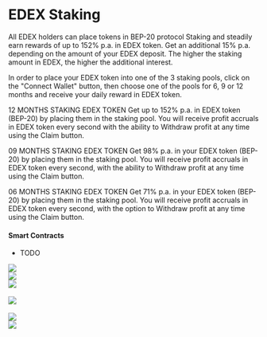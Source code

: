 # EDEX Staking

All EDEX holders can place tokens in BEP-20 protocol Staking and steadily earn rewards of up to 152% p.a. in EDEX token. Get an additional 15% p.a. depending on the amount of your EDEX deposit. The higher the staking amount in EDEX, the higher the additional interest.

In order to place your EDEX token into one of the 3 staking pools, click on the "Connect Wallet" button, then choose one of the pools for 6, 9 or 12 months and receive your daily reward in EDEX token.

12 MONTHS STAKING EDEX TOKEN
Get up to 152% p.a. in EDEX token (BEP-20) by placing them in the staking pool. You will receive profit accruals in EDEX token every second with the ability to Withdraw profit at any time using the Claim button.

09 MONTHS STAKING EDEX TOKEN
Get 98% p.a. in your EDEX token (BEP-20) by placing them in the staking pool. You will receive profit accruals in EDEX token every second, with the ability to Withdraw profit at any time using the Claim button.

06 MONTHS STAKING EDEX TOKEN
Get 71% p.a. in your EDEX token (BEP-20) by placing them in the staking pool. You will receive profit accruals in EDEX token every second, with the option to Withdraw profit at any time using the Claim button.

#### Smart Contracts
- TODO



<img src="https://euroswap.io/github/staking.png" align="center">  
<br />
<img src="https://euroswap.io/github/total.png" align="center">  
<br /><img src="https://euroswap.io/github/main.png" align="center">  
<br />
<br /><img src="https://euroswap.io/github/deposit.png" align="center">  
<br />
<br /><img src="https://euroswap.io/github/succes.png" align="center">  
<br />
<img src="https://euroswap.io/github/modal.png" align="center">  
<br />


